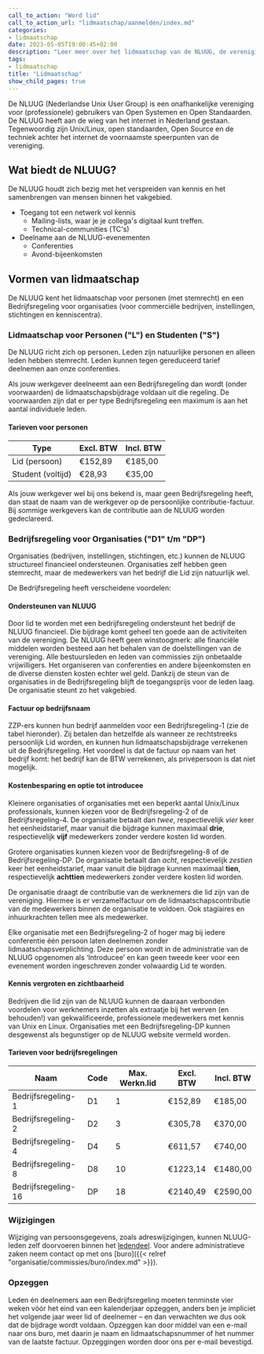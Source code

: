 ```yaml
---
call_to_action: "Word lid"
call_to_action_url: "lidmaatschap/aanmelden/index.md"
categories:
- lidmaatschap
date: 2023-05-05T19:00:45+02:00
description: "Leer meer over het lidmaatschap van de NLUUG, de vereniging van professionele gebruikers van open systemen en open standaarden"
tags:
- lidmaatschap
title: "Lidmaatschap"
show_child_pages: true
---
```


De NLUUG (Nederlandse Unix User Group) is een onafhankelijke vereniging voor (professionele) gebruikers van Open Systemen en Open Standaarden. De NLUUG heeft aan de wieg van het internet in Nederland gestaan. Tegenwoordig zijn Unix/Linux, open standaarden, Open Source en de techniek achter het internet de voornaamste speerpunten van de vereniging.

## Wat biedt de NLUUG?

De NLUUG houdt zich bezig met het verspreiden van kennis en het samenbrengen van mensen binnen het vakgebied.

* Toegang tot een netwerk vol kennis
  * Mailing-lists, waar je je collega's digitaal kunt treffen.
  * Technical-communities (TC's)
* Deelname aan de NLUUG-evenementen
  * Conferenties
  * Avond-bijeenkomsten

## Vormen van lidmaatschap

De NLUUG kent het lidmaatschap voor personen (met stemrecht) en een Bedrijfsregeling voor organisaties (voor commerciële bedrijven, instellingen, stichtingen en kenniscentra).

### Lidmaatschap voor Personen ("L") en Studenten ("S")

De NLUUG richt zich op personen. Leden zijn natuurlijke personen en alleen leden hebben stemrecht. Leden kunnen tegen gereduceerd tarief deelnemen aan onze conferenties.

Als jouw werkgever deelneemt aan een Bedrijfsregeling dan wordt (onder voorwaarden) de lidmaatschapsbijdrage voldaan uit die regeling. De voorwaarden zijn dat er per type Bedrijfsregeling een maximum is aan het aantal individuele leden.


#### Tarieven voor personen

| Type              | Excl. BTW | Incl. BTW |
| ---               | ---       | ---       |
| Lid (persoon)     | €152,89   | €185,00   |
| Student (voltijd) | €28,93    | €35,00    |

Als jouw werkgever wel bij ons bekend is, maar geen Bedrijfsregeling heeft, dan staat de naam van de werkgever op de persoonlijke contributie-factuur. Bij sommige werkgevers kan de contributie aan de NLUUG worden gedeclareerd.

### Bedrijfsregeling voor Organisaties ("D1" t/m "DP")

Organisaties (bedrijven, instellingen, stichtingen, etc.) kunnen de NLUUG structureel financieel ondersteunen. Organisaties zelf hebben geen stemrecht, maar de medewerkers van het bedrijf die Lid zijn natuurlijk wel.

De Bedrijfsregeling heeft verscheidene voordelen:

#### Ondersteunen van NLUUG
Door lid te worden met een bedrijfsregeling ondersteunt het bedrijf de NLUUG financieel. Die bijdrage komt geheel ten goede aan de activiteiten van de vereniging. De NLUUG heeft geen winstoogmerk: alle financiële middelen worden besteed aan het behalen van de doelstellingen van de vereniging. Alle bestuursleden en leden van commissies zijn onbetaalde vrijwilligers. Het organiseren van conferenties en andere bijeenkomsten en de diverse diensten kosten echter wel geld. Dankzij de steun van de organisaties in de Bedrijfsregeling blijft de toegangsprijs voor de leden laag. De organisatie steunt zo het vakgebied.

#### Factuur op bedrijfsnaam
ZZP-ers kunnen hun bedrijf aanmelden voor een Bedrijfsregeling-1 (zie de tabel hieronder). Zij betalen dan hetzelfde als wanneer ze rechtstreeks persoonlijk Lid worden, en kunnen hun lidmaatschapsbijdrage verrekenen uit de Bedrijfsregeling. Het voordeel is dat de factuur op naam van het bedrijf komt: het bedrijf kan de BTW verrekenen, als privépersoon is dat niet mogelijk.

#### Kostenbesparing en optie tot introducee
Kleinere organisaties of organisaties met een beperkt aantal Unix/Linux professionals, kunnen kiezen voor de Bedrijfsregeling-2 of de Bedrijfsregeling-4. De organisatie betaalt dan *twee*, respectievelijk *vier* keer het eenheidstarief, maar vanuit die bijdrage kunnen maximaal **drie**, respectievelijk **vijf** medewerkers zonder verdere kosten lid worden.

Grotere organisaties kunnen kiezen voor de Bedrijfsregeling-8 of de Bedrijfsregeling-DP. De organisatie betaalt dan *acht*, respectievelijk *zestien* keer het eenheidstarief, maar vanuit die bijdrage kunnen maximaal **tien**, respectievelijk **achttien** medewerkers zonder verdere kosten lid worden.

De organisatie draagt de contributie van de werknemers die lid zijn van de vereniging. Hiermee is er verzamelfactuur om de lidmaatschapscontributie van de medewerkers binnen de organisatie te voldoen. Ook stagiaires en inhuurkrachten tellen mee als medewerker.

Elke organisatie met een Bedrijfsregeling-2 of hoger mag bij iedere conferentie één persoon laten deelnemen zonder lidmaatschapsverplichting. Deze persoon wordt in de administratie van de NLUUG opgenomen als ‘Introducee’ en kan geen tweede keer voor een evenement worden ingeschreven zonder volwaardig Lid te worden.

#### Kennis vergroten en zichtbaarheid
Bedrijven die lid zijn van de NLUUG kunnen de daaraan verbonden voordelen voor werknemers inzetten als extraatje bij het werven (en behouden!) van gekwalificeerde, professionele medewerkers met kennis van Unix en Linux. Organisaties met een Bedrijfsregeling-DP kunnen desgewenst als begunstiger op de NLUUG website vermeld worden.

#### Tarieven voor bedrijfsregelingen

| Naam                | Code | Max. Werkn.lid | Excl. BTW | Incl. BTW |
| ---                 | ---  | ---            | ---       | ---       |
| Bedrijfsregeling-1  | D1   | 1              | €152,89   | €185,00   |
| Bedrijfsregeling-2  | D2   | 3              | €305,78   | €370,00   |
| Bedrijfsregeling-4  | D4   | 5              | €611,57   | €740,00   |
| Bedrijfsregeling-8  | D8   | 10             | €1223,14  | €1480,00  |
| Bedrijfsregeling-16 | DP   | 18             | €2140,49  | €2590,00  |

### Wijzigingen

Wijziging van persoonsgegevens, zoals adreswijzigingen, kunnen NLUUG-leden zelf doorvoeren binnen het [ledendeel](https://leden.nluug.nl/). Voor andere administratieve zaken neem contact op met ons [buro]({{< relref "organisatie/commissies/buro/index.md" >}}).

### Opzeggen

Leden én deelnemers aan een Bedrijfsregeling moeten tenminste vier weken vóór het eind van een kalenderjaar opzeggen, anders ben je impliciet het volgende jaar weer lid of deelnemer – en dan verwachten we dus ook dat de bijdrage wordt voldaan. Opzeggen kan door middel van een e-mail naar ons buro, met daarin je naam en lidmaatschapsnummer of het nummer van de laatste factuur. Opzeggingen worden door ons per e-mail bevestigd.
